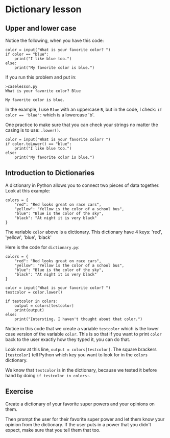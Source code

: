 # Dictionary lesson

## Upper and lower case

Notice the following, when you have this code:

```#Python
color = input("What is your favorite color? ")
if color == "blue":
    print("I like blue too.")
else:
    print("My favorite color is blue.")
```

If you run this problem and put in:

```#Bash
>caselesson.py
What is your favorite color? Blue

My favorite color is blue.
```

In the example, I use `Blue` with an uppercase `B`, but in the code, I check: `if color == 'blue':` which is a lowercase 'b'.

One practice to make sure that you can check your strings no matter the casing is to use: `.lower()`.

```#Python
color = input("What is your favorite color? ")
if color.toLower() == "blue":
    print("I like blue too.")
else:
    print("My favorite color is blue.")
```

## Introduction to Dictionaries

A dictionary in Python allows you to connect two pieces of data together. Look at this example:

```#Python
colors = {
    "red": "Red looks great on race cars",
    "yellow": "Yellow is the color of a school bus",
    "blue": "Blue is the color of the sky",
    "black": "At night it is very black"
}
```

The variable `color` above is a dictionary. This dictionary have 4 keys: 'red', 'yellow', 'blue', 'black'

Here is the code for `dictionary.py`:

```#Python
colors = {
    "red": "Red looks great on race cars",
    "yellow": "Yellow is the color of a school bus",
    "blue": "Blue is the color of the sky",
    "black": "At night it is very black"
}

color = input("What is your favorite color? ")
testcolor = color.lower()

if testcolor in colors:
    output = colors[testcolor]
    print(output)
else:
    print("Intersting. I haven't thought about that color.")
```

Notice in this code that we create a variable `testcolor` which is the lower case version of the variable `color`. This is so that if you want to print `color` back to the user exactly how they typed it, you can do that.

Look now at this line, `output = colors[testcolor]`. The square brackers `[testcolor]` tell Python which key you want to look for in the `colors` dictionary.

We know that `testcolor` is in the dictionary, because we tested it before hand by doing `if testcolor in colors:`.

## Exercise

Create a dictionary of your favorite super powers and your opinions on them.

Then prompt the user for their favorite super power and let them know your opinion from the dictionary. If the user puts in a power that you didn't expect, make sure that you tell them that too.